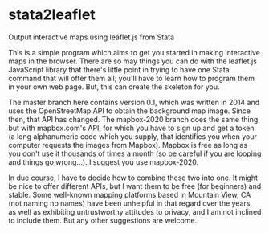 # stata2leaflet
Output interactive maps using leaflet.js from Stata

This is a simple program which aims to get you started in making interactive maps in the browser. There are so may things you can do with the leaflet.js JavaScript library that there's little point in trying to have one Stata command that will offer them all; you'll have to learn how to program them in your own web page. But, this can create the skeleton for you.

The master branch here contains version 0.1, which was written in 2014 and uses the OpenStreetMap API to obtain the background map image. Since then, that API has changed. The mapbox-2020 branch does the same thing but with mapbox.com's API, for which you have to sign up and get a token (a long alphanumeric code which you supply, that identifies you when your computer requests the images from Mapbox). Mapbox is free as long as you don't use it thousands of times a month (so be careful if you are looping and things go wrong...). I suggest you use mapbox-2020. 

In due course, I have to decide how to combine these two into one. It might be nice to offer different APIs, but I want them to be free (for beginners) and stable. Some well-known mapping platforms based in Mountain View, CA (not naming no names) have been unhelpful in that regard over the years, as well as exhibiting untrustworthy attitudes to privacy, and I am not inclined to include them. But any other suggestions are welcome.

